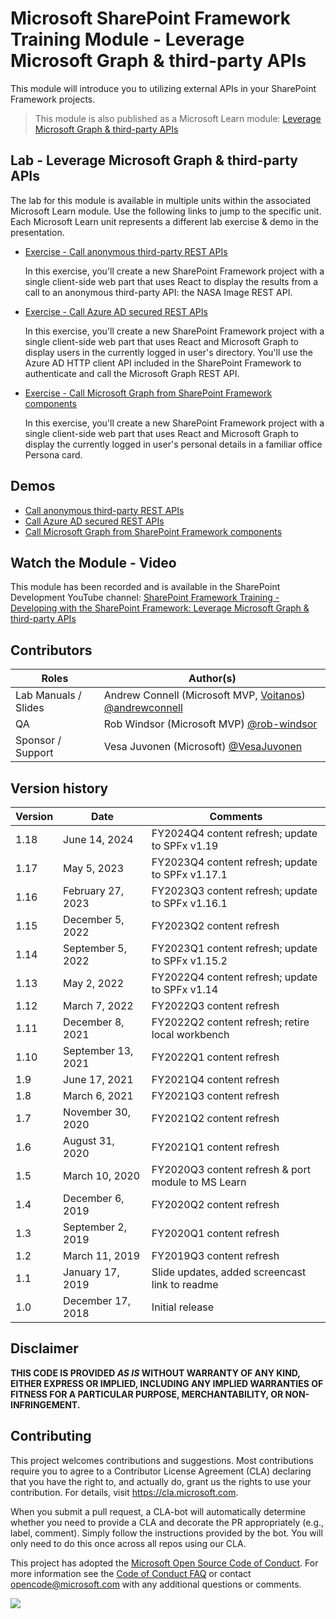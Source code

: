 # Microsoft SharePoint Framework Training Module - Leverage Microsoft Graph & third-party APIs

This module will introduce you to utilizing external APIs in your SharePoint Framework projects.

> This module is also published as a Microsoft Learn module: [Leverage Microsoft Graph & third-party APIs](https://learn.microsoft.com/training/modules/sharepoint-spfx-graph-3rd-party-apis)

## Lab - Leverage Microsoft Graph & third-party APIs

The lab for this module is available in multiple units within the associated Microsoft Learn module. Use the following links to jump to the specific unit. Each Microsoft Learn unit represents a different lab exercise & demo in the presentation.

- [Exercise - Call anonymous third-party REST APIs](https://learn.microsoft.com/training/modules/sharepoint-spfx-graph-3rd-party-apis/3-exercise-anonymous-apis)

  In this exercise, you'll create a new SharePoint Framework project with a single client-side web part that uses React to display the results from a call to an anonymous third-party API: the NASA Image REST API.

- [Exercise - Call Azure AD secured REST APIs](https://learn.microsoft.com/training/modules/sharepoint-spfx-graph-3rd-party-apis/5-exercise-azure-ad-apis)

  In this exercise, you'll create a new SharePoint Framework project with a single client-side web part that uses React and Microsoft Graph to display users in the currently logged in user's directory. You'll use the Azure AD HTTP client API included in the SharePoint Framework to authenticate and call the Microsoft Graph REST API.

- [Exercise - Call Microsoft Graph from SharePoint Framework components](https://learn.microsoft.com/training/modules/sharepoint-spfx-graph-3rd-party-apis/7-exercise-graph-api)

  In this exercise, you'll create a new SharePoint Framework project with a single client-side web part that uses React and Microsoft Graph to display the currently logged in user's personal details in a familiar office Persona card.

## Demos

- [Call anonymous third-party REST APIs](./Demos/01-httpclient)
- [Call Azure AD secured REST APIs](./Demos/02-aadhttpclient)
- [Call Microsoft Graph from SharePoint Framework components](./Demos/03-msgraphclient)

## Watch the Module - Video

This module has been recorded and is available in the SharePoint Development YouTube channel: [SharePoint Framework Training - Developing with the SharePoint Framework: Leverage Microsoft Graph & third-party APIs](https://www.youtube.com/watch?v=0zVtDn0ckBM&list=PLR9nK3mnD-OV-RPXQ3Lco845qoEy7VJoc)

## Contributors

| Roles                | Author(s)                                                                                                      |
| -------------------- | -------------------------------------------------------------------------------------------------------------- |
| Lab Manuals / Slides | Andrew Connell (Microsoft MVP, [Voitanos](//github.com/voitanos)) [@andrewconnell](//github.com/andrewconnell) |
| QA                   | Rob Windsor (Microsoft MVP) [@rob-windsor](//github.com/rob-windsor)                               |
| Sponsor / Support    | Vesa Juvonen (Microsoft) [@VesaJuvonen](//github.com/VesaJuvonen)                                              |

## Version history

| Version |        Date        |                      Comments                      |
| ------- | ------------------ | -------------------------------------------------- |
| 1.18    | June 14, 2024      | FY2024Q4 content refresh; update to SPFx v1.19     |
| 1.17    | May 5, 2023        | FY2023Q4 content refresh; update to SPFx v1.17.1   |
| 1.16    | February 27, 2023  | FY2023Q3 content refresh; update to SPFx v1.16.1   |
| 1.15    | December 5, 2022   | FY2023Q2 content refresh                           |
| 1.14    | September 5, 2022  | FY2023Q1 content refresh; update to SPFx v1.15.2   |
| 1.13    | May 2, 2022        | FY2022Q4 content refresh; update to SPFx v1.14     |
| 1.12    | March 7, 2022      | FY2022Q3 content refresh                           |
| 1.11    | December 8, 2021   | FY2022Q2 content refresh; retire local workbench   |
| 1.10    | September 13, 2021 | FY2022Q1 content refresh                           |
| 1.9     | June 17, 2021      | FY2021Q4 content refresh                           |
| 1.8     | March 6, 2021      | FY2021Q3 content refresh                           |
| 1.7     | November 30, 2020  | FY2021Q2 content refresh                           |
| 1.6     | August 31, 2020    | FY2021Q1 content refresh                           |
| 1.5     | March 10, 2020     | FY2020Q3 content refresh & port module to MS Learn |
| 1.4     | December 6, 2019   | FY2020Q2 content refresh                           |
| 1.3     | September 2, 2019  | FY2020Q1 content refresh                           |
| 1.2     | March 11, 2019     | FY2019Q3 content refresh                           |
| 1.1     | January 17, 2019   | Slide updates, added screencast link to readme     |
| 1.0     | December 17, 2018  | Initial release                                    |

## Disclaimer

**THIS CODE IS PROVIDED _AS IS_ WITHOUT WARRANTY OF ANY KIND, EITHER EXPRESS OR IMPLIED, INCLUDING ANY IMPLIED WARRANTIES OF FITNESS FOR A PARTICULAR PURPOSE, MERCHANTABILITY, OR NON-INFRINGEMENT.**

## Contributing

This project welcomes contributions and suggestions. Most contributions require you to agree to a
Contributor License Agreement (CLA) declaring that you have the right to, and actually do, grant us
the rights to use your contribution. For details, visit https://cla.microsoft.com.

When you submit a pull request, a CLA-bot will automatically determine whether you need to provide
a CLA and decorate the PR appropriately (e.g., label, comment). Simply follow the instructions
provided by the bot. You will only need to do this once across all repos using our CLA.

This project has adopted the [Microsoft Open Source Code of Conduct](https://opensource.microsoft.com/codeofconduct/).
For more information see the [Code of Conduct FAQ](https://opensource.microsoft.com/codeofconduct/faq/) or
contact [opencode@microsoft.com](mailto:opencode@microsoft.com) with any additional questions or comments.

<img src="https://telemetry.sharepointpnp.com/sp-dev-training-spfx-graph-3rdpartyapis" />
